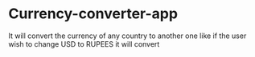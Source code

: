 # Currency-converter-app
It will convert the currency of any country to another one like if the user wish to change USD to RUPEES it will convert
